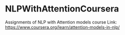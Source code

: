 # NLPWithAttentionCoursera
Assignments of NLP with Attention models course
Link: https://www.coursera.org/learn/attention-models-in-nlp/
